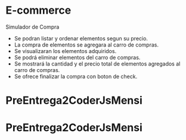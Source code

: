 # E-commerce
Simulador de Compra

- Se podran listar y ordenar elementos segun su precio. 
- La compra de elementos se agregara al carro de compras. 
- Se visualizaran los elementos adquiridos.
- Se podrá eliminar elementos del carro de compras.
- Se mostrará la cantidad y el precio total de elementos agregados al carro de compras.
- Se ofrece finalizar la compra con boton de check.

# PreEntrega2CoderJsMensi
# PreEntrega2CoderJsMensi
